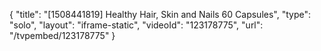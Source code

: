 {
    "title": "[1508441819] Healthy Hair, Skin and Nails  60 Capsules",
    "type": "solo",
    "layout": "iframe-static",
    "videoId": "123178775",
    "url": "\/tvpembed\/123178775"
}
